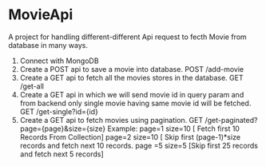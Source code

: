 # MovieApi
A project for handling different-different Api request to fecth Movie from database in many ways.
1. Connect with MongoDB
 2. Create a POST api to save a movie into database. POST /add-movie 
3. Create a GET api to fetch all the movies stores in the database. GET /get-all
 4. Create a GET api in which we will send movie id in query param and from backend only single movie having same movie id will be fetched. GET /get-single?id={id}
 5. Create a GET api to fetch movies using pagination. GET /get-paginated?page={page}&size={size} 
Example: page=1 size=10 [ Fetch first 10 Records From Collection] page=2 size=10
 [ Skip first (page-1)*size records and fetch next 10 records. page =5 size=5 [Skip first 25 records and fetch next 5 records]
